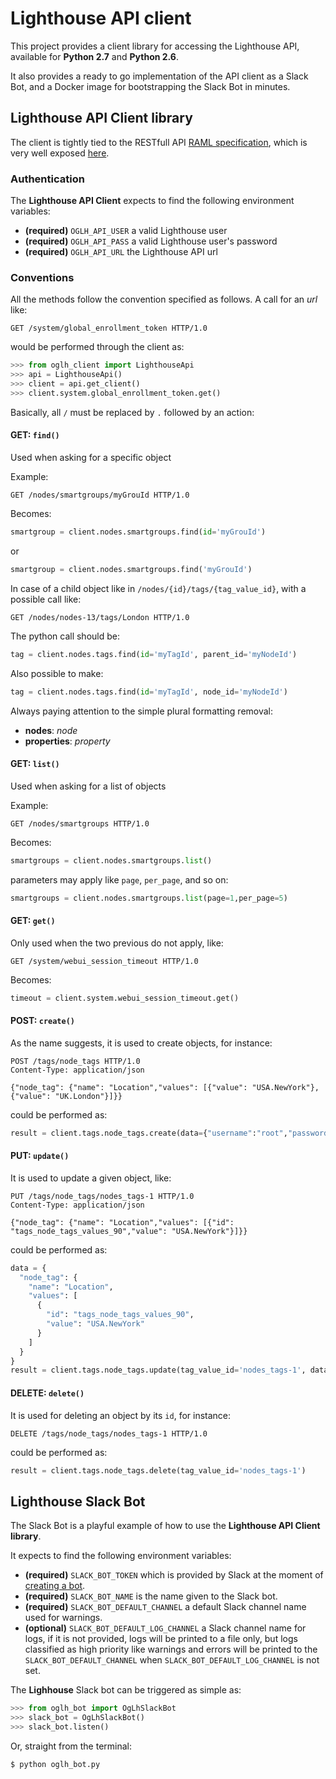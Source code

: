 # Lighthouse API client

This project provides a client library for accessing the Lighthouse API, available for **Python 2.7** and **Python 2.6**.

It also provides a ready to go implementation of the API client as a Slack Bot, and a Docker image for bootstrapping the Slack Bot in minutes.

## Lighthouse API Client library

The client is tightly tied to the RESTfull API [RAML specification](http://ftp.opengear.com/download/api/lighthouse/og-rest-api-specification-v1.raml), which is very well exposed [here](http://ftp.opengear.com/download/api/lighthouse/og-rest-api-specification-v1.html).

### Authentication

The **Lighthouse API Client** expects to find the following environment variables:

- **(required)** `OGLH_API_USER` a valid Lighthouse user
- **(required)** `OGLH_API_PASS` a valid Lighthouse user's password
- **(required)** `OGLH_API_URL` the Lighthouse API url

### Conventions

All the methods follow the convention specified as follows. A call for an *url* like:

```
GET /system/global_enrollment_token HTTP/1.0
```

would be performed through the client as:

```python
>>> from oglh_client import LighthouseApi
>>> api = LighthouseApi()
>>> client = api.get_client()
>>> client.system.global_enrollment_token.get()
```

Basically, all `/` must be replaced by `.` followed by an action:

#### GET: `find()`
Used when asking for a specific object

Example:

```
GET /nodes/smartgroups/myGrouId HTTP/1.0
```

Becomes:

```python
smartgroup = client.nodes.smartgroups.find(id='myGrouId')
```

or

```python
smartgroup = client.nodes.smartgroups.find('myGrouId')
```

In case of a child object like in `/nodes/{id}/tags/{tag_value_id}`, with a possible call like:

```
GET /nodes/nodes-13/tags/London HTTP/1.0
```

The python call should be:


```python
tag = client.nodes.tags.find(id='myTagId', parent_id='myNodeId')
```

Also possible to make:

```python
tag = client.nodes.tags.find(id='myTagId', node_id='myNodeId')
```

Always paying attention to the simple plural formatting removal:

- **nodes**: *node*
- **properties**: *property*

#### GET: `list()`
Used when asking for a list of objects

Example:

```
GET /nodes/smartgroups HTTP/1.0
```

Becomes:

```python
smartgroups = client.nodes.smartgroups.list()
```

parameters may apply like `page`, `per_page`, and so on:

```python
smartgroups = client.nodes.smartgroups.list(page=1,per_page=5)
```

#### GET: `get()`
Only used when the two previous do not apply, like:

```
GET /system/webui_session_timeout HTTP/1.0
```

Becomes:

```python
timeout = client.system.webui_session_timeout.get()
```


#### POST: `create()`
As the name suggests, it is used to create objects, for instance:

```
POST /tags/node_tags HTTP/1.0
Content-Type: application/json

{"node_tag": {"name": "Location","values": [{"value": "USA.NewYork"},{"value": "UK.London"}]}}
```

could be performed as:

```python
result = client.tags.node_tags.create(data={"username":"root","password":"default"})
```

#### PUT: `update()`
It is used to update a given object, like:

```
PUT /tags/node_tags/nodes_tags-1 HTTP/1.0
Content-Type: application/json

{"node_tag": {"name": "Location","values": [{"id": "tags_node_tags_values_90","value": "USA.NewYork"}]}}
```

could be performed as:

```python
data = {
  "node_tag": {
    "name": "Location",
    "values": [
      {
        "id": "tags_node_tags_values_90",
        "value": "USA.NewYork"
      }
    ]
  }
}
result = client.tags.node_tags.update(tag_value_id='nodes_tags-1', data=data)
```

#### DELETE: `delete()`

It is used for deleting an object by its `id`, for instance:

```
DELETE /tags/node_tags/nodes_tags-1 HTTP/1.0
```

could be performed as:

```python
result = client.tags.node_tags.delete(tag_value_id='nodes_tags-1')
```

## Lighthouse Slack Bot

The Slack Bot is a playful example of how to use the **Lighthouse API Client library**.

It expects to find the following environment variables:

- **(required)** `SLACK_BOT_TOKEN` which is provided by Slack at the moment of [creating a bot](https://api.slack.com/bot-users).
- **(required)** `SLACK_BOT_NAME` is the name given to the Slack bot.
- **(required)** `SLACK_BOT_DEFAULT_CHANNEL` a default Slack channel name used for warnings.
- **(optional)** `SLACK_BOT_DEFAULT_LOG_CHANNEL` a Slack channel name for logs, if it is not provided, logs will be printed to a file only, but logs classified as high priority like warnings and errors will be printed to the `SLACK_BOT_DEFAULT_CHANNEL` when `SLACK_BOT_DEFAULT_LOG_CHANNEL` is not set.

The **Lighhouse** Slack bot can be triggered as simple as:

```python
>>> from oglh_bot import OgLhSlackBot
>>> slack_bot = OgLhSlackBot()
>>> slack_bot.listen()
```

Or, straight from the terminal:

```bash
$ python oglh_bot.py
```